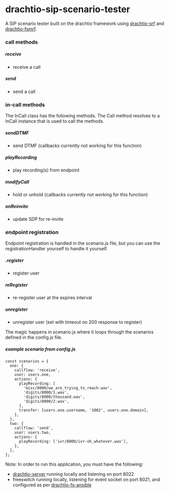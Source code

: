 # drachtio-sip-scenario-tester
A SIP scenario tester built on the drachtio framework using [drachtio-srf](https://github.com/davehorton/drachtio-srf) and [drachtio-fsmrf](https://github.com/davehorton/drachtio-fsmrf).  

### call methods

##### receive
  - receive a call

##### send
  - send a call

### in-call methods

The InCall class has the following methods. The Call method resolves to a InCall instance that is used to call the methods.

##### sendDTMF
  - send DTMF (callbacks currently not working for this function)

##### playRecording
  - play recording(s) from endpoint

##### modifyCall
  - hold or unhold (callbacks currently not working for this function)

##### onReinvite
  - update SDP for re-invite

### endpoint registration

Endpoint registration is handled in the scenario.js file, but you can use the registrationHandler yourself to handle it yourself.

##### .register
  - register user
  
##### reRegister
  - re-register user at the expires interval

##### unregister
  - unregister user (set with timeout on 200 response to register)

The magic happens in scenario.js where it loops through the scenarios defined in the config.js file.

##### example scenario from config.js
```javacript
const scenarios = {
  one: {
    callflow: 'receive',
    user: users.one,
    actions: {
      playRecording: [
        'misc/8000/we_are_trying_to_reach.wav',
        'digits/8000/1.wav',
        'digits/8000/thousand.wav',
        'digits/8000/2.wav',
      ],
      transfer: [users.one.username, '1002', users.one.domain],
    },
  },
  two: {
    callflow: 'send',
    user: users.two,
    actions: {
      playRecording: ['ivr/8000/ivr-oh_whatever.wav'],
    },
  },
};
```

Note: In order to run this application, you must have the following:
* [drachtio-server](https://github.com/davehorton/drachtio-server) running locally and listening on port 8022
* freeswitch running locally, listening for event socket on port 8021, and configured as per [drachtio-fs-ansible](https://github.com/byoungdale/drachtio-fs-ansible)

